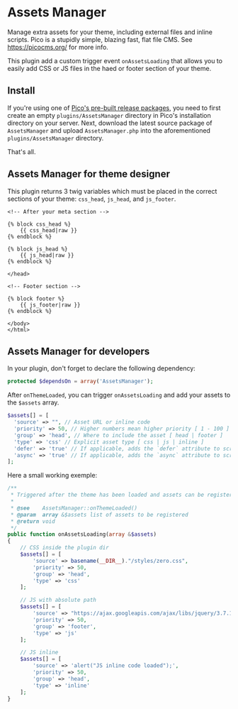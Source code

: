 # Assets Manager
Manage extra assets for your theme, including external files and inline scripts. Pico is a stupidly simple, blazing fast, flat file CMS. See https://picocms.org/ for more info.

This plugin add a custom trigger event `onAssetsLoading` that allows you to easily add CSS or JS files in the haed or footer section of your theme.

## Install

If you're using one of [Pico's pre-built release packages](https://github.com/picocms/Pico/releases/latest), you need to first create an empty `plugins/AssetsManager` directory in Pico's installation directory on your server. Next, download the latest source package of `AssetsManager` and upload `AssetsManager.php` into the aforementioned `plugins/AssetsManager` directory.

That's all.

## Assets Manager for theme designer

This plugin returns 3 twig variables which must be placed in the correct sections of your theme: `css_head`, `js_head`, and `js_footer`.

```twig
<!-- After your meta section -->

{% block css_head %}
    {{ css_head|raw }}
{% endblock %}

{% block js_head %}
    {{ js_head|raw }}
{% endblock %}

</head>
```
```twig
<!-- Footer section -->

{% block footer %}
    {{ js_footer|raw }}
{% endblock %}

</body>    
</html>
```

## Assets Manager for developers

In your plugin, don't forget to declare the following dependency:
```php
protected $dependsOn = array('AssetsManager');
``` 

After `onThemeLoaded`, you can trigger `onAssetsLoading` and add your assets to the `$assets` array.

```php
$assets[] = [
  'source' => "", // Asset URL or inline code
  'priority' => 50, // Higher numbers mean higher priority [ 1 - 100 ]
  'group' => 'head', // Where to include the asset [ head | footer ]
  'type' => 'css' // Explicit asset type [ css | js | inline ]
  'defer' => 'true' // If applicable, adds the `defer` attribute to scripts
  'async' => 'true' // If applicable, adds the `async` attribute to scripts  
];
```
Here a small working exemple:
```php
/**
 * Triggered after the theme has been loaded and assets can be registered
 *
 * @see    AssetsManager::onThemeLoaded()
 * @param  array &$assets list of assets to be registered
 * @return void
 */
public function onAssetsLoading(array &$assets)
{
    // CSS inside the plugin dir
    $assets[] = [
        'source' => basename(__DIR__)."/styles/zero.css",
        'priority' => 50,
        'group' => 'head',
        'type' => 'css'
    ];

    // JS with absolute path
    $assets[] = [
        'source' => "https://ajax.googleapis.com/ajax/libs/jquery/3.7.1/jquery.min.js",
        'priority' => 50,
        'group' => 'footer',
        'type' => 'js'
    ];

    // JS inline
    $assets[] = [
        'source' => 'alert("JS inline code loaded");',
        'priority' => 50,
        'group' => 'head',
        'type' => 'inline'
    ];
}
```
